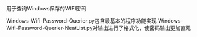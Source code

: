 用于查询Windows保存的WIFI密码

Windows-Wifi-Password-Querier.py包含最基本的程序功能实现
Windows-Wifi-Password-Querier-NeatList.py对输出进行了格式化，使密码输出更加直观
